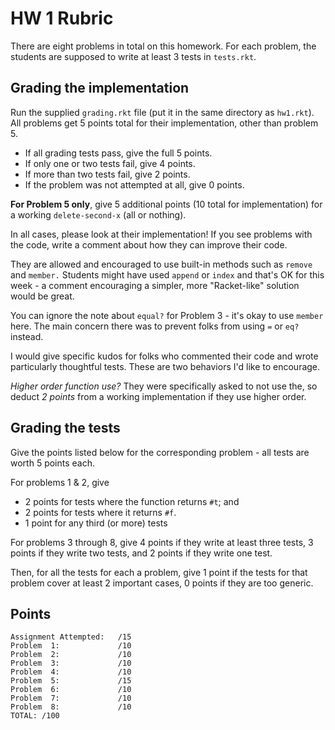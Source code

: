 # HW 1 Rubric

There are eight problems in total on this homework. For each problem, the students are supposed to 
write at least 3 tests in `tests.rkt`.  

## Grading the implementation

Run the supplied `grading.rkt` file (put it in the same directory as `hw1.rkt`). All problems 
get 5 points total for their implementation, other than problem 5. 

- If all grading tests pass, give the full 5 points.
- If only one or two tests fail, give 4 points.
- If more than two tests fail, give 2 points.
- If the problem was not attempted at all, give 0 points.

**For Problem 5 only**, give 5 additional points (10 total for implementation) for a working 
`delete-second-x` (all or nothing).

In all cases, please look at their implementation! If you see problems with the code, write a
comment about how they can improve their code.

They are allowed and encouraged to use built-in methods such as `remove` and `member.` 
Students might have used `append` or `index` and that's
OK for this week - a comment encouraging a simpler, more "Racket-like" solution would be great.

You can ignore the note about `equal?` for Problem 3 - it's okay to use `member` here. The main
concern there was to prevent folks from using `=` or `eq?` instead.

I would give specific kudos for folks who commented their code and wrote particularly 
thoughtful tests. These are two behaviors I'd like to encourage. 

_Higher order function use?_ They were specifically asked to not use the, so deduct *2 points* 
from a working implementation if they use higher order. 

## Grading the tests
Give the points listed below for the corresponding problem - all tests are worth 5 points each. 

For problems 1 & 2, give
- 2 points for tests where the function returns `#t`; and
- 2 points for tests where it returns `#f`.
- 1 point for any third (or more) tests

For problems 3 through 8, give 4 points if they write at least three tests, 3 points
if they write two tests, and 2 points if they write one test. 

Then, for all the tests for each a problem, give 1 point if the tests for that problem cover 
at least 2 important cases, 0 points if they are too generic. 

## Points

```
Assignment Attempted:   /15
Problem  1:             /10
Problem  2:             /10
Problem  3:             /10
Problem  4:             /10
Problem  5:             /15
Problem  6:             /10
Problem  7:             /10
Problem  8:             /10
TOTAL: /100
```